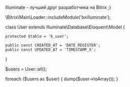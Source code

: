 Illuminate - лучший друг разработчика на Bitrix ;)

\Bitrix\Main\Loader::includeModule('bxilluminate');

class User extends Illuminate\Database\Eloquent\Model {

    protected $table = 'b_user';

    public const CREATED_AT = 'DATE_REGISTER';  
    public const UPDATED_AT = 'TIMESTAMP_X';  
}

$users = User::all();

foreach ($users as $user) {
    dump($user->toArray());
}